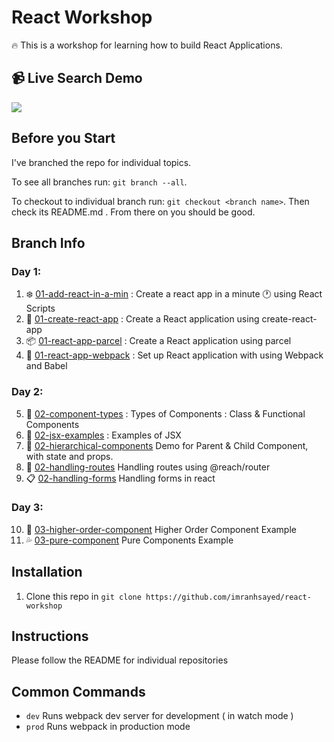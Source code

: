 # React Workshop

:fire: This is a workshop for learning how to build React Applications.

## :video_camera: Live Search Demo
![](live-search-demo.gif)

## Before you Start
I've branched the repo for individual topics.

To see all branches run: `git branch --all`.

To checkout to individual branch run: `git checkout <branch name>`. Then check its README.md .
 From there on you should be good.


## Branch Info

### Day 1:
1. :snowflake: [01-add-react-in-a-min](https://github.com/imranhsayed/react-workshop/tree/01-add-react-in-a-min) : Create a react app in a minute :clock1: using React Scripts
2. :rocket: [01-create-react-app](https://github.com/imranhsayed/react-workshop/tree/01-create-react-app) : Create a React application using create-react-app
3. :package: [01-react-app-parcel](https://github.com/imranhsayed/react-workshop/tree/01-react-app-parcel) : Create a React application using parcel
4. :gift: [01-react-app-webpack](https://github.com/imranhsayed/react-workshop/tree/01-react-app-webpack) :  Set up React application with using Webpack and Babel

### Day 2:
5. :tanabata_tree: [02-component-types](https://github.com/imranhsayed/react-workshop/tree/02-component-types) : Types of Components : Class & Functional Components
6. :dizzy: [02-jsx-examples](https://github.com/imranhsayed/react-workshop/tree/02-jsx-examples) : Examples of JSX
7. :ear_of_rice: [02-hierarchical-components](https://github.com/imranhsayed/react-workshop/tree/02-hierarchical-components) Demo for Parent & Child Component, with state and props.
8. :crossed_flags: [02-handling-routes](https://github.com/imranhsayed/react-workshop/tree/02-handling-routes) Handling routes using @reach/router
9. :clipboard: [02-handling-forms](https://github.com/imranhsayed/react-workshop/tree/02-handle-forms) Handling forms in react

### Day 3:
10. :evergreen_tree: [03-higher-order-component](https://github.com/imranhsayed/react-workshop/tree/03-pure-components) Higher Order Component Example 
11. :sweat_drops: [03-pure-component](https://github.com/imranhsayed/react-workshop/tree/03-pure-components) Pure Components Example





## Installation

1. Clone this repo in `git clone https://github.com/imranhsayed/react-workshop`

## Instructions

Please follow the README for individual repositories

## Common Commands

- `dev` Runs webpack dev server for development ( in watch mode )
- `prod` Runs webpack in production mode


